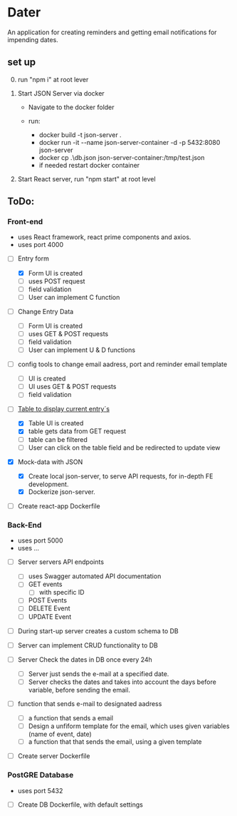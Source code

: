 # Dater
An application for creating reminders and getting email notifications for impending dates. 


## set up

0. run "npm i" at root lever

1. Start JSON Server via docker

   - Navigate to the docker folder

   - run:
     - docker build -t json-server .
     - docker run -it --name json-server-container -d -p 5432:8080 json-server
     - docker cp .\db.json json-server-container:/tmp/test.json
     - if needed restart docker container

2. Start React server, run "npm start" at root level


## ToDo:
### Front-end
- uses React framework, react prime components and axios. 
- uses port 4000 
- [ ] Entry form
  - [x] Form UI is created
  - [ ] uses POST request
  - [ ] field validation
  - [ ] User can implement C function
- [ ] Change Entry Data
    - [ ] Form UI is created
    - [ ] uses GET & POST requests
    - [ ] field validation
    - [ ] User can implement U & D functions
- [ ] config tools to change email aadress, port and reminder email template
    - [ ] UI is created
    - [ ] UI uses GET & POST requests
    - [ ] field validation
- [ ] <ins>Table to display current entry´s</ins>
    - [x] Table UI is created
    - [x] table gets data from GET request
    - [ ] table can be filtered
    - [ ] User can click on the table field and be redirected to update view
- [x] Mock-data with JSON
   - [x] Create local json-server, to serve API requests, for in-depth FE development.
   - [x] Dockerize json-server.
- [ ] Create react-app Dockerfile


### Back-End
- uses port 5000
- uses ...
- [ ] Server servers API endpoints
   - [ ] uses Swagger automated API documentation
   - [ ] GET events
      - [ ] with specific ID
   - [ ] POST Events
   - [ ] DELETE Event
   - [ ] UPDATE Event
- [ ] During start-up server creates a custom schema to DB
- [ ] Server can implement CRUD functionality to DB
- [ ] Server Check the dates in DB once every 24h
   - [ ] Server just sends the e-mail at a specified date. 
   - [ ] Server checks the dates and takes into account the days before variable, before sending the email. 
- [ ] function that sends e-mail to designated aadress
   - [ ] a function that sends a email
   - [ ] Design a unfiform template for the email, which uses given variables (name of event, date)
   - [ ] a function that that sends the email, using a given template
- [ ] Create server Dockerfile


### PostGRE Database
- uses port 5432
- [ ] Create DB Dockerfile, with default settings
